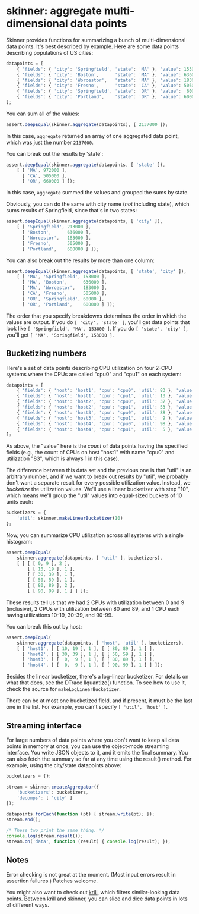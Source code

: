 # skinner: aggregate multi-dimensional data points

Skinner provides functions for summarizing a bunch of multi-dimensional data
points.  It's best described by example.  Here are some data points describing
populations of US cities:

```javascript
datapoints = [
    { 'fields': { 'city': 'Springfield', 'state': 'MA' }, 'value': 153000 },
    { 'fields': { 'city': 'Boston',      'state': 'MA' }, 'value': 636000 },
    { 'fields': { 'city': 'Worcestor',   'state': 'MA' }, 'value': 183000 },
    { 'fields': { 'city': 'Fresno',      'state': 'CA' }, 'value': 505000 },
    { 'fields': { 'city': 'Springfield', 'state': 'OR' }, 'value':  60000 },
    { 'fields': { 'city': 'Portland',    'state': 'OR' }, 'value': 600000 }
];
```

You can sum all of the values:

```javascript
assert.deepEqual(skinner.aggregate(datapoints), [ 2137000 ]);
```

In this case, `aggregate` returned an array of one aggregated data point, which
was just the number `2137000`.

You can break out the results by 'state':

```javascript
assert.deepEqual(skinner.aggregate(datapoints, [ 'state' ]),
    [ [ 'MA', 972000 ],
      [ 'CA', 505000 ],
      [ 'OR', 660000 ] ]);
```

In this case, `aggregate` summed the values and grouped the sums by state.

Obviously, you can do the same with city name (*not* including state), which
sums results of Springfield, since that's in two states:

```javascript
assert.deepEqual(skinner.aggregate(datapoints, [ 'city' ]),
    [ [ 'Springfield', 213000 ],
      [ 'Boston',      636000 ],
      [ 'Worcestor',   183000 ],
      [ 'Fresno',      505000 ],
      [ 'Portland',    600000 ] ]);
```

You can also break out the results by more than one column:

```javascript
assert.deepEqual(skinner.aggregate(datapoints, [ 'state', 'city' ]),
    [ [ 'MA', 'Springfield', 153000 ],
      [ 'MA', 'Boston',      636000 ],
      [ 'MA', 'Worcestor',   183000 ],
      [ 'CA', 'Fresno',      505000 ],
      [ 'OR', 'Springfield', 60000 ],
      [ 'OR', 'Portland',    600000 ] ]);

```

The order that you specify breakdowns determines the order in which the values
are output.  If you do `[ 'city', 'state' ]`, you'll get data points that look
like `[ 'Springfield', 'MA', 153000 ]`.  If you do `[ 'state', 'city' ]`, you'll
get `[ 'MA', 'Springfield', 153000 ]`.



## Bucketizing numbers

Here's a set of data points describing CPU utilization on four 2-CPU systems
where the CPUs are called "cpu0" and "cpu1" on each system:

```javascript
datapoints = [
    { 'fields': { 'host': 'host1', 'cpu': 'cpu0', 'util': 83 }, 'value': 1 },
    { 'fields': { 'host': 'host1', 'cpu': 'cpu1', 'util': 13 }, 'value': 1 },
    { 'fields': { 'host': 'host2', 'cpu': 'cpu0', 'util': 37 }, 'value': 1 },
    { 'fields': { 'host': 'host2', 'cpu': 'cpu1', 'util': 53 }, 'value': 1 },
    { 'fields': { 'host': 'host3', 'cpu': 'cpu0', 'util': 88 }, 'value': 1 },
    { 'fields': { 'host': 'host3', 'cpu': 'cpu1', 'util':  9 }, 'value': 1 },
    { 'fields': { 'host': 'host4', 'cpu': 'cpu0', 'util': 98 }, 'value': 1 },
    { 'fields': { 'host': 'host4', 'cpu': 'cpu1', 'util':  5 }, 'value': 1 }
];
```

As above, the "value" here is the *count* of data points having the specified
fields (e.g., the count of CPUs on host "host1" with name "cpu0" and utilization
"83", which is always 1 in this case).

The difference between this data set and the previous one is that "util" is an
arbitrary number, and if we want to break out results by "util", we probably
don't want a separate result for every possible utilization value.  Instead, we
*bucketize* the utilization values.  We'll use a linear bucketizer with step
"10", which means we'll group the "util" values into equal-sized buckets of 10
units each:

```javascript
bucketizers = {
    'util': skinner.makeLinearBucketizer(10)
};
```

Now, you can summarize CPU utilization across all systems with a single
histogram:

```javascript
assert.deepEqual(
    skinner.aggregate(datapoints, [ 'util' ], bucketizers),
    [ [ [ [ 0, 9 ], 2 ],
        [ [ 10, 19 ], 1 ],
        [ [ 30, 39 ], 1 ],
        [ [ 50, 59 ], 1 ],
        [ [ 80, 89 ], 2 ],
        [ [ 90, 99 ], 1 ] ] ]);
```

These results tell us that we had 2 CPUs with utilization between 0 and 9
(inclusive), 2 CPUs with utilization between 80 and 89, and 1 CPU each having
utilizations 10-19, 30-39, and 90-99.

You can break this out by host:

```javascript
assert.deepEqual(
    skinner.aggregate(datapoints, [ 'host', 'util' ], bucketizers),
    [ [ 'host1', [ [ 10, 19 ], 1 ], [ [ 80, 89 ], 1 ] ],
      [ 'host2', [ [ 30, 39 ], 1 ], [ [ 50, 59 ], 1 ] ],
      [ 'host3', [ [  0,  9 ], 1 ], [ [ 80, 89 ], 1 ] ],
      [ 'host4', [ [  0,  9 ], 1 ], [ [ 90, 99 ], 1 ] ] ]);
```

Besides the linear bucketizer, there's a log-linear bucketizer.  For details on
what that does, see the DTrace llquantize() function.  To see how to use it,
check the source for `makeLogLinearBucketizer`.

There can be at most one bucketized field, and if present, it must be the last
one in the list.  For example, you can't specify `[ 'util', 'host' ]`.


## Streaming interface

For large numbers of data points where you don't want to keep all data points in
memory at once, you can use the object-mode streaming interface.  You write JSON
objects to it, and it emits the final summary.  You can also fetch the summary
so far at any time using the result() method.  For example, using the city/state
datapoints above:

```javascript
bucketizers = {};

stream = skinner.createAggregator({
    'bucketizers': bucketizers,
    'decomps': [ 'city' ]
});

datapoints.forEach(function (pt) { stream.write(pt); });
stream.end();

/* These two print the same thing. */
console.log(stream.result());
stream.on('data', function (result) { console.log(result); });
```


## Notes

Error checking is not great at the moment.  (Most input errors result in
assertion failures.)  Patches welcome.

You might also want to check out [krill](http://github.com/joyent/node-krill),
which filters similar-looking data points.  Between krill and skinner, you can
slice and dice data points in lots of different ways.
